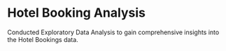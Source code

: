 # Hotel Booking Analysis
Conducted Exploratory Data Analysis to gain comprehensive insights into the Hotel Bookings data.
